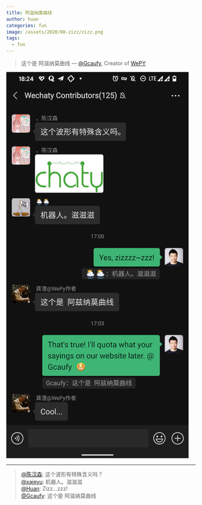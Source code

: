 ```yaml
---
title: 阿滋纳莫曲线
author: huan
categories: fun
image: /assets/2020/08-zizz/zizz.png
tags:
  - fun
---
```


> 这个是 阿滋纳莫曲线
> &mdash; [@Gcaufy](/developers/gcaufy/), Creator of [WePY](https://github.com/tencent/wepy)

![Gcaufy Wechaty zizz](/assets/2020/08-zizz/zizz-discussion.jpg)

---

> [@陈汉森](/developers/Chs97): 这个波形有特殊含义吗？  
> [@xajeyu](/developers/xajeyu/): 机器人。滋滋滋  
> [@Huan](): Zizz...zzz!  
> [@Gcaufy](/developers/gcaufy/): 这个是 阿滋纳莫曲线  
